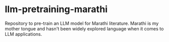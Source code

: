 # llm-pretraining-marathi
Repository to pre-train an LLM model for Marathi literature. Marathi is my mother tongue and hasn't been widely explored language when it comes to LLM applications.
